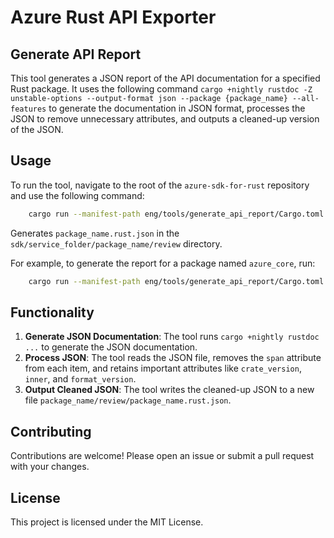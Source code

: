 # Azure Rust API Exporter

## Generate API Report

This tool generates a JSON report of the API documentation for a specified Rust package.
It uses the following command `cargo +nightly rustdoc -Z unstable-options --output-format json --package {package_name} --all-features` to generate the documentation in JSON format, processes the JSON to remove unnecessary attributes, and outputs a cleaned-up version of the JSON.

## Usage

To run the tool, navigate to the root of the `azure-sdk-for-rust` repository and use the following command:

```sh
    cargo run --manifest-path eng/tools/generate_api_report/Cargo.toml -- --package package_name
```

Generates `package_name.rust.json` in the `sdk/service_folder/package_name/review` directory.

For example, to generate the report for a package named `azure_core`, run:

```bash
    cargo run --manifest-path eng/tools/generate_api_report/Cargo.toml -- --package azure_core
```

## Functionality

1. **Generate JSON Documentation**: The tool runs `cargo +nightly rustdoc ...` to generate the JSON documentation.
2. **Process JSON**: The tool reads the JSON file, removes the `span` attribute from each item, and retains important attributes like `crate_version`, `inner`, and `format_version`.
3. **Output Cleaned JSON**: The tool writes the cleaned-up JSON to a new file `package_name/review/package_name.rust.json`.

## Contributing

Contributions are welcome! Please open an issue or submit a pull request with your changes.

## License

This project is licensed under the MIT License.
